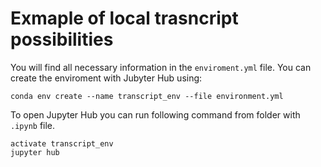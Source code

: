 # Exmaple of local trasncript possibilities

You will find all necessary information in the `enviroment.yml` file. You can create the enviroment with Jubyter Hub using:

```
conda env create --name transcript_env --file environment.yml
```

To open Jupyter Hub you can run following command from folder with `.ipynb` file.

```
activate transcript_env
jupyter hub
```
